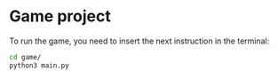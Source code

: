  # Game project

 To run the game, you need to insert the next instruction in the terminal:

```sh
cd game/
python3 main.py
```
